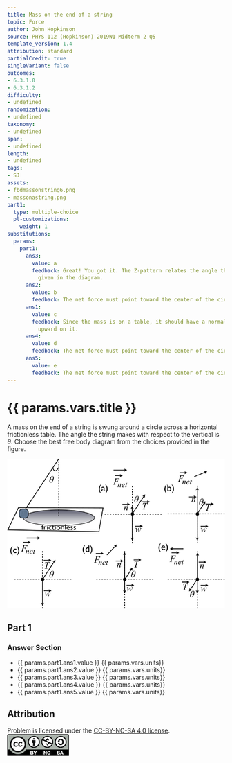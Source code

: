 ```yaml
---
title: Mass on the end of a string
topic: Force
author: John Hopkinson
source: PHYS 112 (Hopkinson) 2019W1 Midterm 2 Q5
template_version: 1.4
attribution: standard
partialCredit: true
singleVariant: false
outcomes:
- 6.3.1.0
- 6.3.1.2
difficulty:
- undefined
randomization:
- undefined
taxonomy:
- undefined
span:
- undefined
length:
- undefined
tags:
- SJ
assets:
- fbdmassonstring6.png
- massonastring.png
part1:
  type: multiple-choice
  pl-customizations:
    weight: 1
substitutions:
  params:
    part1:
      ans3:
        value: a
        feedback: Great! You got it. The Z-pattern relates the angle theta(θ)to that
          given in the diagram.
      ans2:
        value: b
        feedback: The net force must point toward the center of the circle.
      ans1:
        value: c
        feedback: Since the mass is on a table, it should have a normal force acting
          upward on it.
      ans4:
        value: d
        feedback: The net force must point toward the center of the circle.
      ans5:
        value: e
        feedback: The net force must point toward the center of the circle.
---
```

# {{ params.vars.title }}
A mass on the end of a string is swung around a circle across a horizontal frictionless table. The angle the string makes with respect to the vertical is $\theta$. Choose the best free body diagram from the choices provided in the figure.

<img src="fbdmassonstring6.png">

## Part 1

### Answer Section

- {{ params.part1.ans1.value }} {{ params.vars.units}}
- {{ params.part1.ans2.value }} {{ params.vars.units}}
- {{ params.part1.ans3.value }} {{ params.vars.units}}
- {{ params.part1.ans4.value }} {{ params.vars.units}}
- {{ params.part1.ans5.value }} {{ params.vars.units}}

## Attribution

Problem is licensed under the [CC-BY-NC-SA 4.0 license](https://creativecommons.org/licenses/by-nc-sa/4.0/).<br> ![The Creative Commons 4.0 license requiring attribution-BY, non-commercial-NC, and share-alike-SA license.](https://raw.githubusercontent.com/firasm/bits/master/by-nc-sa.png)